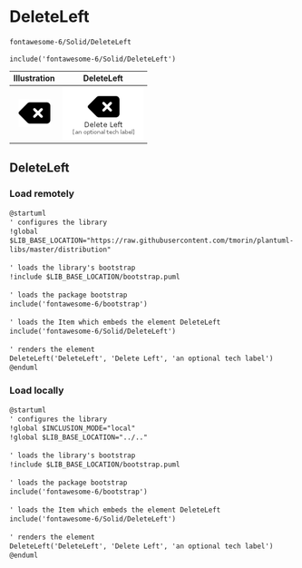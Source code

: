 # DeleteLeft


```text
fontawesome-6/Solid/DeleteLeft
```

```text
include('fontawesome-6/Solid/DeleteLeft')
```



| Illustration | DeleteLeft |
| :---: | :---: |
| ![illustration for Illustration](../../fontawesome-6/Solid/DeleteLeft.png) | ![illustration for DeleteLeft](../../fontawesome-6/Solid/DeleteLeft.Local.png) |




## DeleteLeft

### Load remotely
```plantuml
@startuml
' configures the library
!global $LIB_BASE_LOCATION="https://raw.githubusercontent.com/tmorin/plantuml-libs/master/distribution"

' loads the library's bootstrap
!include $LIB_BASE_LOCATION/bootstrap.puml

' loads the package bootstrap
include('fontawesome-6/bootstrap')

' loads the Item which embeds the element DeleteLeft
include('fontawesome-6/Solid/DeleteLeft')

' renders the element
DeleteLeft('DeleteLeft', 'Delete Left', 'an optional tech label')
@enduml
```

### Load locally
```plantuml
@startuml
' configures the library
!global $INCLUSION_MODE="local"
!global $LIB_BASE_LOCATION="../.."

' loads the library's bootstrap
!include $LIB_BASE_LOCATION/bootstrap.puml

' loads the package bootstrap
include('fontawesome-6/bootstrap')

' loads the Item which embeds the element DeleteLeft
include('fontawesome-6/Solid/DeleteLeft')

' renders the element
DeleteLeft('DeleteLeft', 'Delete Left', 'an optional tech label')
@enduml
```

